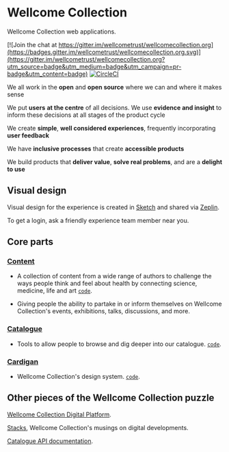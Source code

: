 # Wellcome Collection

Wellcome Collection web applications.

[![Join the chat at https://gitter.im/wellcometrust/wellcomecollection.org](https://badges.gitter.im/wellcometrust/wellcomecollection.org.svg)](https://gitter.im/wellcometrust/wellcomecollection.org?utm_source=badge&utm_medium=badge&utm_campaign=pr-badge&utm_content=badge) [![CircleCI](https://circleci.com/gh/wellcometrust/wellcomecollection.org/tree/master.svg?style=shield)](https://circleci.com/gh/wellcometrust/wellcomecollection.org/tree/master)

We all work in the **open** and **open source** where we can and where it makes sense

We put **users** **at the centre** of all decisions. We use **evidence and insight** to inform these decisions at all stages of the product cycle

We create **simple**, **well considered experiences**, frequently incorporating **user feedback**

We have **inclusive processes** that create **accessible products**

We build products that **deliver value**, **solve real problems**, and are a **delight to use**

## Visual design

Visual design for the experience is created in [Sketch](https://www.sketch.com/) and shared via [Zeplin](https://app.zeplin.io/).

To get a login, ask a friendly experience team member near you.

## Core parts

### [Content](https://wellcomecollection.org/stories)

- A collection of content from a wide range of authors to challenge the
  ways people think and feel about health by connecting science, medicine,
  life and art [`code`](./content).

- Giving people the ability to partake in or inform themselves on
  Wellcome Collection's events, exhibitions, talks,
  discussions, and more.

### [Catalogue](https://wellcomecollection.org/works)

- Tools to allow people to browse and dig deeper into our catalogue.
  [`code`](./catalogue).

### [Cardigan](https://cardigan.wellcomecollection.org)

- Wellcome Collection's design system. [`code`](./cardigan).

## Other pieces of the Wellcome Collection puzzle

[Wellcome Collection Digital Platform](https://github.com/wellcometrust/platform).

[Stacks](https://stacks.wellcomecollection.org/), Wellcome Collection's musings on digital developments.

[Catalogue API documentation](https://developers.wellcomecollection.org).
